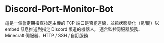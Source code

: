 # Discord-Port-Monitor-Bot
這是一個會定期檢查指定主機的 TCP 端口是否能連線，並把狀態變化（開/關）以 embed 訊息推送到指定 Discord 頻道的機器人。 適合監控伺服器服務、Minecraft 伺服器、HTTP / SSH / 自訂服務
